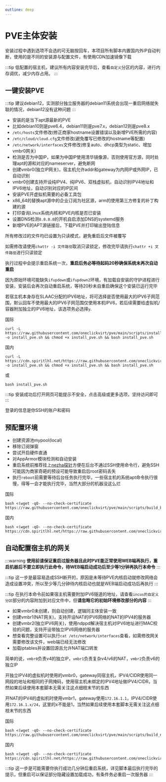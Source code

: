```yaml
---
outline: deep
---
```


# PVE主体安装

安装过程中遇到选项不会选的可无脑按回车，本项目所有脚本内置国内外IP自动判断，使用的是不同的安装源与配置文件，有使用CDN加速镜像下载

:::tip
低配置的宿主机，建议所有内容安装完毕后，查看```自定义```分区的内容，进行内存调优，减少内存占用。
:::

## 一键安装PVE

:::tip
建议debian12，实测部分独立服务器的debian11系统会出现一重启网络就失联的情况，debian12没有这种问题
:::

- 安装的是当下apt源最新的PVE
- 比如debian10则是pve6.4，debian11则是pve7.x，debian12则是pve8.x
- ```/etc/hosts```文件修改(修正商家hostname设置错误以及新增PVE所需的内容)
- ```/etc/cloud/cloud.cfg```文件修改(避免覆写已修改的hostname等配置)
- ```/etc/network/interfaces```文件修改(修复auto、dhcp类型为static、增加vmbr0网关)
- 检测是否为中国IP，如果为中国IP使用清华镜像源，否则使用官方源，同时处理apt的源和对应的nameserver，避免断网
- 创建vmbr0(独立IP网关)，宿主机允许addr和gateway为内网IP或外网IP，已自动识别
- vmbr0创建支持开设纯IPV4、纯IPV6、双栈虚拟机，自动识别IPV4地址和IPV6地址，自动识别对应的IP区间
- 安装PVE开虚拟机需要的必备工具包
- x86_64的替换apt源中的企业订阅为社区源，arm的使用第三方修复的补丁构建的源
- 打印查询Linux系统内核和PVE内核是否已安装
- 设置DNS检测```8.8.8.8```的开机自启添加DNS的systemd服务
- 新增PVE的APT源链接后，下载PVE并打印输出登陆信息

所有修改过的文件均已设置为只读模式，避免重启后文件被覆写

如需修改请使用```chattr -i 文件路径```取消只读锁定，修改完毕请执行```chattr +i 文件路径```进行只读锁定

执行过程中会提示重启系统一次，**重启后务必等待起码20秒确保系统未再次自动重启**

因为原始环境可能缺失```ifupdown```或```ifupdown2```环境，有加载自安装的守护进程进行安装，安装后会再次自动重启系统，等待20秒未自重启确保这个安装已运行完毕

若宿主机本身存在SLAAC分配的IPV6地址，将可选择是否使用最大的IPV6子网范围，默认回车不使用最大的IPV6子网范围仅使用本机IPV6，若后续需要给虚拟机/容器附加独立的IPV6地址，该选项务必选择```y```.

国际

```shell
curl -L https://raw.githubusercontent.com/oneclickvirt/pve/main/scripts/install_pve.sh -o install_pve.sh && chmod +x install_pve.sh && bash install_pve.sh
```

国内

```shell
curl -L https://cdn.spiritlhl.net/https://raw.githubusercontent.com/oneclickvirt/pve/main/scripts/install_pve.sh -o install_pve.sh && chmod +x install_pve.sh && bash install_pve.sh
```

或

```shell
bash install_pve.sh
```

:::tip
安装成功后打开网页可能提示不安全，点击高级或更多选项，坚持访问即可
:::

登录的信息是你SSH的账户和密码

## 预配置环境

- 创建资源池mypool(local)
- 移除订阅弹窗
- 尝试开启硬件直通
- 对AppArmor模块检测和自动安装
- 重启系统前推荐挂上[nezha探针](https://github.com/naiba/nezha)方便在后台不通过SSH使用命令行，避免SSH可能因为商家奇葩的预设可能导致重启后root密码丢失
- 执行```reboot```前需要等待后台任务执行完毕，一些宿主机的系统apt命令执行很慢，得等一会才能执行完毕，当然大部分的机器没这么烂

国际

```shell
bash <(wget -qO- --no-check-certificate https://raw.githubusercontent.com/oneclickvirt/pve/main/scripts/build_backend.sh)
```

国内

```shell
bash <(wget -qO- --no-check-certificate https://cdn.spiritlhl.net/https://raw.githubusercontent.com/oneclickvirt/pve/main/scripts/build_backend.sh)
```

## 自动配置宿主机的网关

:::warning
**使用前请保证重启过服务器且此时PVE能正常使用WEB端再执行，重启机器后不要立即执行此命令，待WEB端启动成功后至少等1分钟再执行本命令**
:::

:::tip
这一步是最容易造成SSH断开的，原因是未等待PVE内核启动就修改网络会造成设置冲突，所以至少等几分钟待内核启动也就是WEB端启动成功后再执行
:::

:::tip
在执行本命令前如果宿主机需要附加IPV6隧道的地址，请查看```incus的自定义分区```部分的内容附加到对应文件中，但**请忽略它的初始环境修改部分的内容**
:::

- 如果vmbr0未创建，则自动创建，逻辑同主体安装一致
- 创建vmbr1(NAT网关)，支持开设NAT的IPV6网络的NAT的IPV4的服务器
- 创建vmbr2(独立IPV6网关)，使用ndppd解决宿主机对IPV6地址进行MAC校验的问题，支持开设带独立IPV6网络的服务器
- 想查看完整设置可以执行```cat /etc/network/interfaces```查看，如需修改网关需要修改该文件，web端已经无法修改
- 加载iptables并设置回源且允许NAT端口转发

简单的说，```vmbr0```负责v4的独立IP，```vmbr1```负责复杂v4/v6的NAT，```vmbr2```负责v6的独立IP

开独立IPV4的虚拟机时使用的vmbr0，gateway同宿主机，IPV4/CIDR使用同一网段的地址和相同的子网掩码，使用宿主机未绑定的IPV4地址做IPV4/CIDR，当然如果后续使用本套脚本无需关注这点细枝末节的东西

开NAT的IPV4的虚拟机时使用vmbr1，gateway使用```172.16.1.1```，IPV4/CIDR使用```172.16.1.x/24```，这里的x不能是1，当然如果后续使用本套脚本无需关注这点细枝末节的东西

国际

```shell
bash <(wget -qO- --no-check-certificate https://raw.githubusercontent.com/oneclickvirt/pve/main/scripts/build_nat_network.sh)
```

国内

```shell
bash <(wget -qO- --no-check-certificate https://cdn.spiritlhl.net/https://raw.githubusercontent.com/oneclickvirt/pve/main/scripts/build_nat_network.sh)
```

:::tip
这一步是可能需要你执行成功几分钟后重启系统，详见脚本最后执行完毕的提示，但重启可以保证部分隐藏设置加载成功，有条件务必重启一次服务器
:::
